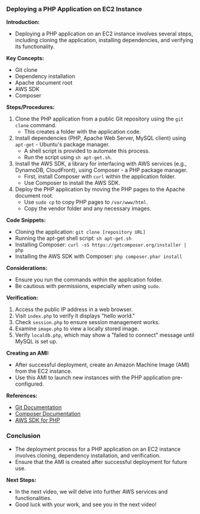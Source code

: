 ### Deploying a PHP Application on EC2 Instance

**Introduction:**
- Deploying a PHP application on an EC2 instance involves several steps, including cloning the application, installing dependencies, and verifying its functionality.

**Key Concepts:**
- Git clone
- Dependency installation
- Apache document root
- AWS SDK
- Composer

**Steps/Procedures:**
1. Clone the PHP application from a public Git repository using the `git clone` command.
   - This creates a folder with the application code.
2. Install dependencies (PHP, Apache Web Server, MySQL client) using `apt-get` - Ubuntu's package manager.
   - A shell script is provided to automate this process.
   - Run the script using `sh apt-get.sh`.
3. Install the AWS SDK, a library for interfacing with AWS services (e.g., DynamoDB, CloudFront), using Composer - a PHP package manager.
   - First, install Composer with `curl` within the application folder.
   - Use Composer to install the AWS SDK.
4. Deploy the PHP application by moving the PHP pages to the Apache document root.
   - Use `sudo cp` to copy PHP pages to `/var/www/html`.
   - Copy the vendor folder and any necessary images.
   
**Code Snippets:**
- Cloning the application: `git clone [repository URL]`
- Running the apt-get shell script: `sh apt-get.sh`
- Installing Composer: `curl -sS https://getcomposer.org/installer | php`
- Installing the AWS SDK with Composer: `php composer.phar install`

**Considerations:**
- Ensure you run the commands within the application folder.
- Be cautious with permissions, especially when using `sudo`.

**Verification:**
1. Access the public IP address in a web browser.
2. Visit `index.php` to verify it displays "hello world."
3. Check `session.php` to ensure session management works.
4. Examine `image.php` to view a locally stored image.
5. Verify `localdb.php`, which may show a "failed to connect" message until MySQL is set up.

**Creating an AMI:**
- After successful deployment, create an Amazon Machine Image (AMI) from the EC2 instance.
- Use this AMI to launch new instances with the PHP application pre-configured.

**References:**
- [Git Documentation](https://git-scm.com/)
- [Composer Documentation](https://getcomposer.org/)
- [AWS SDK for PHP](https://docs.aws.amazon.com/aws-sdk-php/v3/guide/getting-started/installation.html)

### Conclusion

- The deployment process for a PHP application on an EC2 instance involves cloning, dependency installation, and verification.
- Ensure that the AMI is created after successful deployment for future use.

**Next Steps:**
- In the next video, we will delve into further AWS services and functionalities.
- Good luck with your work, and see you in the next video!
